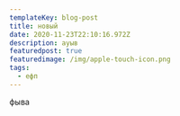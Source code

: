 ```yaml
---
templateKey: blog-post
title: новый
date: 2020-11-23T22:10:16.972Z
description: ауыв
featuredpost: true
featuredimage: /img/apple-touch-icon.png
tags:
  - ефп
---
```

фыва